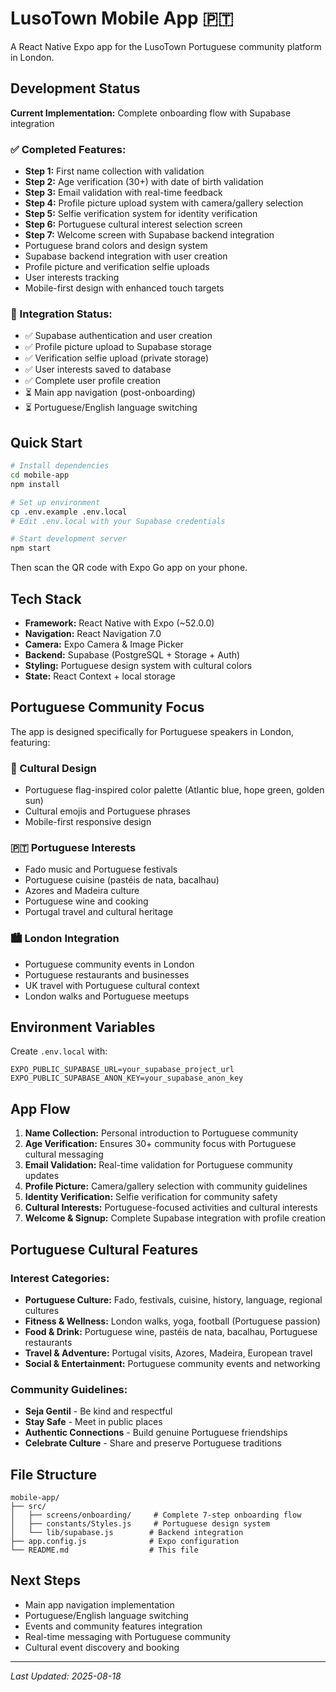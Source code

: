 # LusoTown Mobile App 🇵🇹

A React Native Expo app for the LusoTown Portuguese community platform in London.

## Development Status

**Current Implementation:** Complete onboarding flow with Supabase integration

### ✅ Completed Features:
- **Step 1:** First name collection with validation
- **Step 2:** Age verification (30+) with date of birth validation  
- **Step 3:** Email validation with real-time feedback
- **Step 4:** Profile picture upload system with camera/gallery selection
- **Step 5:** Selfie verification system for identity verification
- **Step 6:** Portuguese cultural interest selection screen
- **Step 7:** Welcome screen with Supabase backend integration
- Portuguese brand colors and design system
- Supabase backend integration with user creation
- Profile picture and verification selfie uploads
- User interests tracking
- Mobile-first design with enhanced touch targets

### 🔄 Integration Status:
- ✅ Supabase authentication and user creation
- ✅ Profile picture upload to Supabase storage
- ✅ Verification selfie upload (private storage)
- ✅ User interests saved to database
- ✅ Complete user profile creation
- ⏳ Main app navigation (post-onboarding)
- ⏳ Portuguese/English language switching

## Quick Start

```bash
# Install dependencies
cd mobile-app
npm install

# Set up environment
cp .env.example .env.local
# Edit .env.local with your Supabase credentials

# Start development server
npm start
```

Then scan the QR code with Expo Go app on your phone.

## Tech Stack

- **Framework:** React Native with Expo (~52.0.0)
- **Navigation:** React Navigation 7.0
- **Camera:** Expo Camera & Image Picker
- **Backend:** Supabase (PostgreSQL + Storage + Auth)
- **Styling:** Portuguese design system with cultural colors
- **State:** React Context + local storage

## Portuguese Community Focus

The app is designed specifically for Portuguese speakers in London, featuring:

### 🎨 Cultural Design
- Portuguese flag-inspired color palette (Atlantic blue, hope green, golden sun)
- Cultural emojis and Portuguese phrases
- Mobile-first responsive design

### 🇵🇹 Portuguese Interests
- Fado music and Portuguese festivals
- Portuguese cuisine (pastéis de nata, bacalhau)
- Azores and Madeira culture
- Portuguese wine and cooking
- Portugal travel and cultural heritage

### 🏙️ London Integration  
- Portuguese community events in London
- Portuguese restaurants and businesses
- UK travel with Portuguese cultural context
- London walks and Portuguese meetups

## Environment Variables

Create `.env.local` with:
```env
EXPO_PUBLIC_SUPABASE_URL=your_supabase_project_url
EXPO_PUBLIC_SUPABASE_ANON_KEY=your_supabase_anon_key
```

## App Flow

1. **Name Collection:** Personal introduction to Portuguese community
2. **Age Verification:** Ensures 30+ community focus with Portuguese cultural messaging  
3. **Email Validation:** Real-time validation for Portuguese community updates
4. **Profile Picture:** Camera/gallery selection with community guidelines
5. **Identity Verification:** Selfie verification for community safety
6. **Cultural Interests:** Portuguese-focused activities and cultural interests
7. **Welcome & Signup:** Complete Supabase integration with profile creation

## Portuguese Cultural Features

### Interest Categories:
- **Portuguese Culture:** Fado, festivals, cuisine, history, language, regional cultures
- **Fitness & Wellness:** London walks, yoga, football (Portuguese passion)
- **Food & Drink:** Portuguese wine, pastéis de nata, bacalhau, Portuguese restaurants
- **Travel & Adventure:** Portugal visits, Azores, Madeira, European travel
- **Social & Entertainment:** Portuguese community events and networking

### Community Guidelines:
- **Seja Gentil** - Be kind and respectful  
- **Stay Safe** - Meet in public places
- **Authentic Connections** - Build genuine Portuguese friendships
- **Celebrate Culture** - Share and preserve Portuguese traditions

## File Structure

```
mobile-app/
├── src/
│   ├── screens/onboarding/     # Complete 7-step onboarding flow
│   ├── constants/Styles.js     # Portuguese design system
│   └── lib/supabase.js        # Backend integration
├── app.config.js              # Expo configuration
└── README.md                  # This file
```

## Next Steps

- Main app navigation implementation
- Portuguese/English language switching
- Events and community features integration
- Real-time messaging with Portuguese community
- Cultural event discovery and booking

---

*Last Updated: 2025-08-18*
